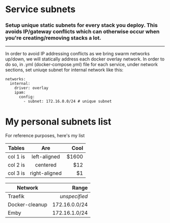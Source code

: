 # Service subnets
### Setup unique static subnets for every stack you deploy. This avoids IP/gateway conflicts which can otherwise occur when you're creating/removing stacks a lot. 

***


In order to avoid IP addressing conflicts as we bring swarm networks up/down, we will statically address each docker overlay network. In order to do so, in .yml (docker-compose.yml) file for each service, under network sections, set uniuqe subnet for internal network like this:

```
networks:
  internal:
    driver: overlay
    ipam:
      config:
        - subnet: 172.16.0.0/24 # unique subnet
```

# My personal subnets list
For reference purposes, here's my list


| Tables   |      Are      |  Cool |
|----------|:-------------:|------:|
| col 1 is |  left-aligned | $1600 |
| col 2 is |    centered   |   $12 |
| col 3 is | right-aligned |    $1 |
    

|   Network         |   Range         |
|-------------------|----------------:|
| Traefik           | _unspecified_   |
| Docker-cleanup	| 172.16.0.0/24   |
| Emby              | 172.16.1.0/24   |
